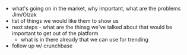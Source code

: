 - what's going on in the market, why important, what are the problems Jim/Olzak
- list of things we would like them to show us
- next steps - what are the thinsg we've talked about that would be important to get out of the platform
	- what is in there already that we can use for trending
- follow up w/ crunchbase 